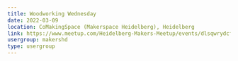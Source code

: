 ```yaml
---
title: Woodworking Wednesday
date: 2022-03-09
location: CoMakingSpace (Makerspace Heidelberg), Heidelberg
link: https://www.meetup.com/Heidelberg-Makers-Meetup/events/dlsqwrydcfbmb/
usergroup: makershd
type: usergroup
---
```

